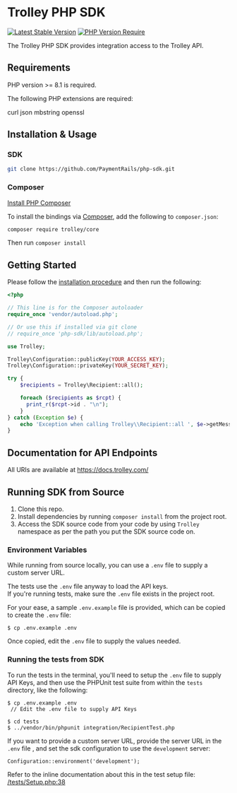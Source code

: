 # Trolley PHP SDK

[![Latest Stable Version](http://poser.pugx.org/trolley/core/v)](https://packagist.org/packages/trolley/core) 
[![PHP Version Require](http://poser.pugx.org/trolley/core/require/php)](https://packagist.org/packages/trolley/core)

The Trolley PHP SDK provides integration access to the Trolley API.

## Requirements

PHP version >= 8.1 is required.

The following PHP extensions are required:

curl
json
mbstring
openssl

## Installation & Usage

### SDK

```bash
git clone https://github.com/PaymentRails/php-sdk.git
```


### Composer

[Install PHP Composer](https://getcomposer.org/doc/00-intro.md)

To install the bindings via [Composer](http://getcomposer.org/), add the following to `composer.json`:

```bash
composer require trolley/core
```

Then run `composer install`


## Getting Started

Please follow the [installation procedure](#installation--usage) and then run the following:

```php
<?php

// This line is for the Composer autoloader
require_once 'vendor/autoload.php';

// Or use this if installed via git clone
// require_once 'php-sdk/lib/autoload.php';

use Trolley;

Trolley\Configuration::publicKey(YOUR_ACCESS_KEY);
Trolley\Configuration::privateKey(YOUR_SECRET_KEY);

try {
    $recipients = Trolley\Recipient::all();

    foreach ($recipients as $rcpt) {
      print_r($rcpt->id . "\n");
    }
} catch (Exception $e) {
    echo 'Exception when calling Trolley\\Recipient::all ', $e->getMessage(), PHP_EOL;
}
```

## Documentation for API Endpoints

All URIs are available at https://docs.trolley.com/

## Running SDK from Source  
  1. Clone this repo.
  2. Install dependencies by running `composer install` from the project root.
  3. Access the SDK source code from your code by using `Trolley` namespace as per the path you put the SDK source code on.

### Environment Variables
While running from source locally, you can use a `.env` file to supply a custom server URL.

The tests use the `.env` file anyway to load the API keys.  
If you're running tests, make sure the `.env` file exists in the project root.

For your ease, a sample `.env.example` file is provided, which can be copied to create the `.env` file:

```
$ cp .env.example .env
```

Once copied, edit the `.env` file to supply the values needed.

### Running the tests from SDK  
To run the tests in the terminal, you'll need to setup the `.env` file to supply API Keys, and then use the PHPUnit test suite from within the `tests` directory, like the following:  
```
$ cp .env.example .env
 // Edit the .env file to supply API Keys

$ cd tests
$ ../vendor/bin/phpunit integration/RecipientTest.php
```

If you want to provide a custom server URL, provide the server URL in the `.env` file , and set the sdk configuration to use the `development` server:

```
Configuration::environment('development');
```

Refer to the inline documentation about this in the test setup file: [/tests/Setup.php:38](https://github.com/PaymentRails/php-sdk/blob/master/tests/Setup.php#L38)